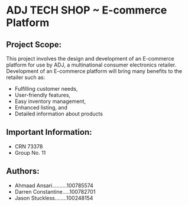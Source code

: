 # ADJ TECH SHOP ~ E-commerce Platform

## Project Scope: 
This project involves the design and development of an E-commerce platform for use by ADJ, a multinational consumer electronics retailer. Development of an E-commerce platform will bring many benefits to the retailer such as:
- Fulfilling customer needs,
- User-friendly features,
- Easy inventory management,
- Enhanced listing, and 
- Detailed information about products

## Important Information:
- CRN 73378
- Group No. 11
    
## Authors: 
- Ahmaad Ansari..........100785574
- Darren Constantine.....100782701
- Jason Stuckless........100248154
